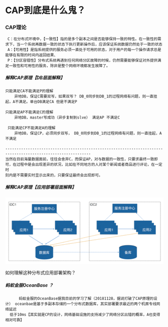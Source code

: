 
# CAP到底是什么鬼？

### CAP理论
     C：在分布式环境中，【一致性】指的是多个副本之间是否能够保持一致的特性。在一致性的需求下，当一个系统再数据一致的状态下执行更新操作后，应该保证系统数据仍然处于一致的状态
     A：【可用性】是指系统提供的服务必须一直处于可用的状态，对于用户的每一个操作请求总是能够在有限的时间内返回结果、
     P：【分区容错性】分布式系统再遇到任何网络分区故障的时候，仍然需要能够保证对外提供满足一致性和可用性的服务，除非是整个网络环境都发生故障了。

##### 解释CAP原理【DB层面解释】
    只能满足CA不能满足P的理解
        异地DB，保证C需要双写，如果双写？ DB_0同步到DB_1的过程网络有问题，则一直挂起，A不满足。单台DB满足CA 但是不满足P
      
    只能满足AP不能满足C的理解
        异地DB，master写成功（异步复制到slve） 满足AP 不满足C
        
     只能满足CP不能满足A的理解
        异地DB，保证CP，必须同步双写， DB_0同步到DB_1的过程网络有问题，则一直挂起，A不满足
    
    ------------------------------------------------------------------------------------------------------------
    当然在目前海量数据面前，往往会舍弃C，而保证AP，对与数据的一致性，只要求最终一致即可，在过程中是会出现差异的状况，比如在不同地方的人对某个新闻或者商品进行评论，在一定时
    刻内是不需要实时显示出来的，只要保证最终会出现即可。
    
##### 解释CAP原理【应用部署层面解释】 

![应用分区读取同一个数据库实例]( /doc/image/应用分区读取同一个数据库实例.png)

如何理解这种分布式应用部署架构？

  
##### 蚂蚁金服OceanBase ？
          蚂蚁金服的OceanBase据我目前的学习了解（20181128，据说打破了CAP原理的设计） oceanbae是基于多副本存储的一个分布式数据库，其实部署要求最近的两个机房专线网络延迟
      低于10ms【其实就是CP的设计，网络基础设施的支持减少了网络分区出错的概率，A也变得相对可靠】
       

